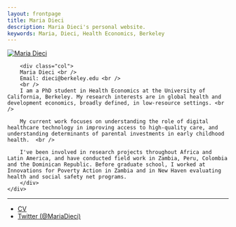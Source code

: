 ```yaml
---
layout: frontpage
title: Maria Dieci
description: Maria Dieci's personal website. 
keywords: Maria, Dieci, Health Economics, Berkeley
---
```


<div class="container-fluid">
	<div class="row-fluid">
        <div class="col">
        <a href="../assets/headshot.jpg">
            <img src="../assets/headshot.jpg"
                  title="Maria Dieci" alt="Maria Dieci"/></a>
        </div>
	
		<div class="col">
		Maria Dieci <br />
		Email: dieci@berkeley.edu <br />
		<br />
		I am a PhD student in Health Economics at the University of California, Berkeley. My research interests are in global health and development economics, broadly defined, in low-resource settings. <br /> 

		My current work focuses on understanding the role of digital healthcare technology in improving access to high-quality care, and understanding determinants of parental investments in early childhood health.  <br /> 

		I've been involved in research projects throughout Africa and Latin America, and have conducted field work in Zambia, Peru, Colombia and the Dominican Republic. Before graduate school, I worked at Innovations for Poverty Action in Zambia and in New Haven evaluating health and social safety net programs.
		</div>
    </div> 
</div>

---
<div class="navbar">
  <div class="navbar-inner">
      <ul class="nav">
          <li><a href="{{ BASE_PATH }}/assets/MDieci_CV.pdf">CV</a></li>
          <li><a href="https://twitter.com/MariaDieci">Twitter (@MariaDieci)</a></li>
      </ul>
  </div>
</div>